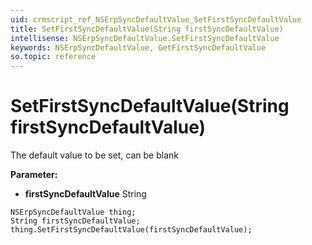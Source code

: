 ```yaml
---
uid: crmscript_ref_NSErpSyncDefaultValue_SetFirstSyncDefaultValue
title: SetFirstSyncDefaultValue(String firstSyncDefaultValue)
intellisense: NSErpSyncDefaultValue.SetFirstSyncDefaultValue
keywords: NSErpSyncDefaultValue, GetFirstSyncDefaultValue
so.topic: reference
---
```


# SetFirstSyncDefaultValue(String firstSyncDefaultValue)

The default value to be set, can be blank

**Parameter:** 
 - **firstSyncDefaultValue** String

```crmscript
NSErpSyncDefaultValue thing;
String firstSyncDefaultValue;
thing.SetFirstSyncDefaultValue(firstSyncDefaultValue);
```

